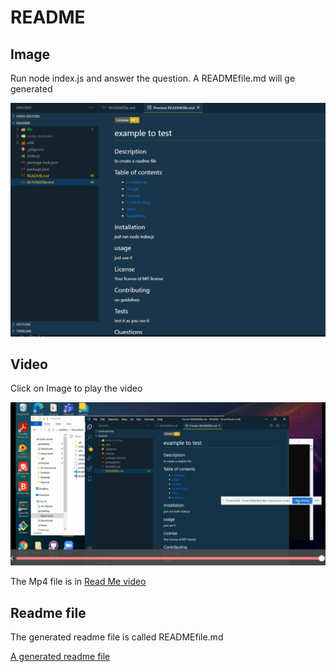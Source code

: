 # README

## Image

Run node index.js and answer the question. A READMEfile.md will ge generated

![A generated readme file image](file\readmeImage.PNG)


## Video
Click on Image to play the video

[![Video for the Readme file](file\ReadmePic.PNG)](file\ReadMeGif.gif)

The Mp4 file is in 
[Read Me video](https://drive.google.com/file/d/1uc7hZ21QbdcgraQyukZn_TTZquZgIGYL/view)

## Readme file

The generated readme file is called READMEfile.md

[A generated readme file](READMEfile.md)
